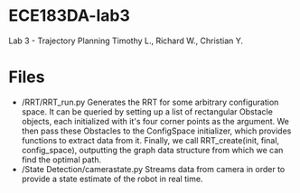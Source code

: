 # ECE183DA-lab3
Lab 3 - Trajectory Planning
Timothy L., Richard W., Christian Y.

# Files
* /RRT/RRT_run.py
Generates the RRT for some arbitrary configuration space.
It can be queried by setting up a list of rectangular Obstacle objects, each initialized with it's four corner points as the argument. We then pass these Obstacles to the ConfigSpace initializer, which provides functions to extract data from it. Finally, we call RRT_create(init, final, config_space), outputting the graph data structure from which we can find the optimal path.
* /State Detection/camerastate.py
Streams data from camera in order to provide a state estimate of the robot in real time.